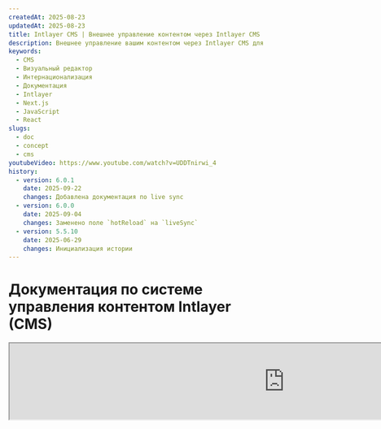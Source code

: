 ```yaml
---
createdAt: 2025-08-23
updatedAt: 2025-08-23
title: Intlayer CMS | Внешнее управление контентом через Intlayer CMS
description: Внешнее управление вашим контентом через Intlayer CMS для делегирования управления контентом вашей команде.
keywords:
  - CMS
  - Визуальный редактор
  - Интернационализация
  - Документация
  - Intlayer
  - Next.js
  - JavaScript
  - React
slugs:
  - doc
  - concept
  - cms
youtubeVideo: https://www.youtube.com/watch?v=UDDTnirwi_4
history:
  - version: 6.0.1
    date: 2025-09-22
    changes: Добавлена документация по live sync
  - version: 6.0.0
    date: 2025-09-04
    changes: Заменено поле `hotReload` на `liveSync`
  - version: 5.5.10
    date: 2025-06-29
    changes: Инициализация истории
---
```


# Документация по системе управления контентом Intlayer (CMS)

<iframe title="Визуальный редактор + CMS для вашего веб-приложения: объяснение Intlayer" class="m-auto aspect-[16/9] w-full overflow-hidden rounded-lg border-0" allow="autoplay; gyroscope;" loading="lazy" width="1080" height="auto" src="https://www.youtube.com/embed/UDDTnirwi_4?autoplay=0&amp;origin=http://intlayer.org&amp;controls=0&amp;rel=1"/>

Intlayer CMS — это приложение, которое позволяет вам вынести контент проекта Intlayer во внешнее управление.

Для этого Intlayer вводит концепцию «удалённых словарей».

![Интерфейс Intlayer CMS](https://github.com/aymericzip/intlayer/blob/main/docs/assets/CMS.png)

## Понимание удалённых словарей

Intlayer различает «локальные» и «удалённые» словари.

- «Локальный» словарь — это словарь, который объявлен в вашем проекте Intlayer. Например, файл объявления кнопки или ваша навигационная панель. Вынесение такого контента во внешнее управление не имеет смысла, так как этот контент не предполагается часто менять.

- «Удалённый» словарь — это словарь, который управляется через Intlayer CMS. Это может быть полезно, чтобы ваша команда могла управлять контентом непосредственно на вашем сайте, а также для использования функций A/B тестирования и автоматической SEO-оптимизации.

## Визуальный редактор против CMS

Редактор [Intlayer Visual](https://github.com/aymericzip/intlayer/blob/main/docs/docs/ru/intlayer_visual_editor.md) — это инструмент, который позволяет управлять вашим контентом в визуальном редакторе для локальных словарей. После внесения изменений контент будет заменён в кодовой базе. Это означает, что приложение будет пересобрано, и страница перезагрузится для отображения нового контента.

В отличие от этого, Intlayer CMS — это инструмент, который позволяет управлять вашим контентом в визуальном редакторе для удалённых словарей. После внесения изменений контент **не** повлияет на вашу кодовую базу. И сайт автоматически отобразит изменённый контент.

## Интеграция

Для получения более подробной информации о том, как установить пакет, смотрите соответствующий раздел ниже:

### Интеграция с Next.js

Для интеграции с Next.js обратитесь к [руководству по настройке](https://github.com/aymericzip/intlayer/blob/main/docs/docs/ru/intlayer_with_nextjs_15.md).

### Интеграция с Create React App

Для интеграции с Create React App обратитесь к [руководству по настройке](https://github.com/aymericzip/intlayer/blob/main/docs/docs/ru/intlayer_with_create_react_app.md).

### Интеграция с Vite + React

Для интеграции с Vite + React обратитесь к [руководству по настройке](https://github.com/aymericzip/intlayer/blob/main/docs/docs/ru/intlayer_with_vite+react.md).

## Конфигурация

В вашем конфигурационном файле Intlayer вы можете настроить параметры CMS:

```typescript fileName="intlayer.config.ts" codeFormat="typescript"
import type { IntlayerConfig } from "intlayer";

const config: IntlayerConfig = {
  // ... другие настройки конфигурации
  editor: {
    /**
     * Обязательно
     *
     * URL приложения.
     * Это URL, на который нацелен визуальный редактор.
     */
    applicationURL: process.env.INTLAYER_APPLICATION_URL,

    /**
     * Обязательно
     *
     * Для включения редактора требуются client ID и client secret.
     * Они позволяют идентифицировать пользователя, который редактирует контент.
     * Их можно получить, создав нового клиента в Intlayer Dashboard - Projects (https://intlayer.org/dashboard/projects).
     * clientId: process.env.INTLAYER_CLIENT_ID,
     * clientSecret: process.env.INTLAYER_CLIENT_SECRET,
     */
    clientId: process.env.INTLAYER_CLIENT_ID,
    clientSecret: process.env.INTLAYER_CLIENT_SECRET,

    /**
     * Необязательно
     *
     * В случае самостоятельного размещения Intlayer CMS, вы можете указать URL CMS.
     *
     * URL Intlayer CMS.
     * По умолчанию установлен https://intlayer.org
     */
    cmsURL: process.env.INTLAYER_CMS_URL,

    /**
     * Необязательно
     *
     * В случае самостоятельного размещения Intlayer CMS, вы можете указать URL бэкенда.
     *
     * URL Intlayer CMS.
     * По умолчанию установлен https://back.intlayer.org
     */
    backendURL: process.env.INTLAYER_BACKEND_URL,
  },
};

export default config;
```

```javascript fileName="intlayer.config.mjs" codeFormat="esm"
/** @type {import('intlayer').IntlayerConfig} */
const config = {
  // ... другие настройки конфигурации
  editor: {
    /**
     * Обязательно
     *
     * URL приложения.
     * Это URL, на который нацелен визуальный редактор.
     */
    applicationURL: process.env.INTLAYER_APPLICATION_URL,

    /**
     * Обязательно
     *
     * Для включения редактора требуются client ID и client secret.
     * Они позволяют идентифицировать пользователя, который редактирует контент.
     * Их можно получить, создав нового клиента в Intlayer Dashboard - Projects (https://intlayer.org/dashboard/projects).
     * clientId: process.env.INTLAYER_CLIENT_ID,
     * clientSecret: process.env.INTLAYER_CLIENT_SECRET,
     */
    clientId: process.env.INTLAYER_CLIENT_ID,
    clientSecret: process.env.INTLAYER_CLIENT_SECRET,

    /**
     * Необязательно
     *
     * В случае самостоятельного размещения Intlayer CMS, вы можете указать URL CMS.
     *
     * URL Intlayer CMS.
     * По умолчанию установлен на https://intlayer.org
     */
    cmsURL: process.env.INTLAYER_CMS_URL,

    /**
     * Необязательно
     *
     * В случае самостоятельного хостинга Intlayer CMS, вы можете указать URL бэкенда.
     *
     * URL Intlayer CMS.
     * По умолчанию установлен на https://back.intlayer.org
     */
    backendURL: process.env.INTLAYER_BACKEND_URL,
  },
};

export default config;
```

```javascript fileName="intlayer.config.cjs" codeFormat="commonjs"
/** @type {import('intlayer').IntlayerConfig} */
const config = {
  // ... другие настройки конфигурации
  editor: {
    /**
     * Обязательно
     *
     * URL приложения.
     * Это URL, на который нацелен визуальный редактор.
     */
    applicationURL: process.env.INTLAYER_APPLICATION_URL,

    /**
     * Обязательно
     *
     * Для включения редактора требуются client ID и client secret.
     * Они позволяют идентифицировать пользователя, который редактирует контент.
     * Их можно получить, создав нового клиента в Intlayer Dashboard - Projects (https://intlayer.org/dashboard/projects).
     * clientId: process.env.INTLAYER_CLIENT_ID,
     * clientSecret: process.env.INTLAYER_CLIENT_SECRET,
     */
    clientId: process.env.INTLAYER_CLIENT_ID,
    clientSecret: process.env.INTLAYER_CLIENT_SECRET,

    /**
     * Необязательно
     *
     * В случае самостоятельного хостинга Intlayer CMS, вы можете указать URL CMS.
     *
     * URL Intlayer CMS.
     * По умолчанию установлен на https://intlayer.org
     */
    cmsURL: process.env.INTLAYER_CMS_URL,

    /**
     * Необязательно
     *
     * В случае самостоятельного хостинга Intlayer CMS, вы можете указать URL бэкенда.
     *
     * URL бэкенда Intlayer CMS.
     * По умолчанию установлен https://back.intlayer.org
     */
    backendURL: process.env.INTLAYER_BACKEND_URL,
  },
};

module.exports = config;
```

> Если у вас нет client ID и client secret, вы можете получить их, создав нового клиента в [Intlayer Dashboard - Projects](https://intlayer.org/dashboard/projects).

> Чтобы увидеть все доступные параметры, обратитесь к [документации по конфигурации](https://github.com/aymericzip/intlayer/blob/main/docs/docs/ru/configuration.md).

## Использование CMS

### Отправка вашей конфигурации

Для настройки Intlayer CMS вы можете использовать команды [intlayer CLI](https://github.com/aymericzip/intlayer/tree/main/docs/ru/intlayer_cli.md).

```bash
npx intlayer config push
```

> Если вы используете переменные окружения в вашем файле конфигурации `intlayer.config.ts`, вы можете указать нужное окружение с помощью аргумента `--env`:

```bash
npx intlayer config push --env production
```

Эта команда загружает вашу конфигурацию в Intlayer CMS.

### Отправка словаря

Чтобы преобразовать ваши локальные словари в удалённый словарь, вы можете использовать команды [intlayer CLI](https://github.com/aymericzip/intlayer/tree/main/docs/ru/intlayer_cli.md).

```bash
npx intlayer dictionary push -d my-first-dictionary-key
```

> Если вы используете переменные окружения в вашем файле конфигурации `intlayer.config.ts`, вы можете указать нужное окружение с помощью аргумента `--env`:

```bash
npx intlayer dictionary push -d my-first-dictionary-key --env production
```

Эта команда загружает ваши исходные словари контента, делая их доступными для асинхронного получения и редактирования через платформу Intlayer.

### Редактирование словаря

После этого вы сможете просматривать и управлять вашим словарём в [Intlayer CMS](https://intlayer.org/dashboard/content).

## Живая синхронизация

Живая синхронизация позволяет вашему приложению отражать изменения контента CMS в режиме реального времени. Пересборка или повторный деплой не требуются. Когда функция включена, обновления передаются на сервер живой синхронизации, который обновляет словари, используемые вашим приложением.

> Живая синхронизация требует постоянного подключения к серверу и доступна в тарифном плане enterprise.

Включите живую синхронизацию, обновив конфигурацию Intlayer:

```typescript fileName="intlayer.config.ts" codeFormat="typescript"
import type { IntlayerConfig } from "intlayer";

const config: IntlayerConfig = {
  // ... другие настройки конфигурации
  editor: {
    /**
     * Включает горячую перезагрузку конфигураций локалей при обнаружении изменений.
     * Например, когда словарь добавляется или обновляется, приложение обновляет
     * отображаемый на странице контент.
     *
     * Поскольку горячая перезагрузка требует постоянного подключения к серверу,
     * она доступна только для клиентов с тарифным планом `enterprise`.
     *
     * По умолчанию: false
     */
    liveSync: true,
  },
  build: {
    /**
     * Управляет способом импорта словарей:
     *
     * - "live": словари загружаются динамически с использованием Live Sync API.
     *   Заменяет useIntlayer на useDictionaryDynamic.
     *
     * Примечание: Режим live использует Live Sync API для загрузки словарей. Если вызов API
     * не удаётся, словари загружаются динамически.
     * Примечание: Режим live используется только для словарей с удалённым содержимым и флагом "live".
     * Другие используют динамический режим для повышения производительности.
     */
    importMode: "live",
  },
};

export default config;
```

```javascript fileName="intlayer.config.mjs" codeFormat="esm"
/** @type {import('intlayer').IntlayerConfig} */
const config = {
  // ... другие настройки конфигурации
  editor: {
    /**
     * Включает горячую перезагрузку конфигураций локалей при обнаружении изменений.
     * Например, когда словарь добавляется или обновляется, приложение обновляет
     * отображаемое на странице содержимое.
     *
     * Поскольку горячая перезагрузка требует постоянного соединения с сервером, она
     * доступна только для клиентов с планом `enterprise`.
     *
     * По умолчанию: false
     */
    liveSync: true,
  },
  build: {
    /**
     * Управляет способом импорта словарей:
     *
     * - "live": словари загружаются динамически с использованием Live Sync API.
     *   Заменяет useIntlayer на useDictionaryDynamic.
     *
     * Примечание: Режим live использует Live Sync API для загрузки словарей. Если вызов API
     * не удаётся, словари загружаются динамически.
     * Примечание: только словари с удалённым содержимым и флагом "live" используют режим live.
     * Другие используют динамический режим для повышения производительности.
     */
    importMode: "live",
  },
};

export default config;
```

```javascript fileName="intlayer.config.cjs" codeFormat="commonjs"
/** @type {import('intlayer').IntlayerConfig} */
const config = {
  // ... другие настройки конфигурации
  editor: {
    /**
     * Включает горячую перезагрузку конфигураций локалей при обнаружении изменений.
     * Например, когда словарь добавляется или обновляется, приложение обновляет
     * отображаемое на странице содержимое.
     *
     * Поскольку горячая перезагрузка требует постоянного соединения с сервером, она
     * доступна только для клиентов с планом `enterprise`.
     *
     * По умолчанию: false
     */
    liveSync: true,

    /**
     * Порт сервера Live Sync.
     *
     * По умолчанию: 4000
     */
    liveSyncPort: 4000,

    /**
     * URL сервера Live Sync.
     *
     * По умолчанию: http://localhost:{liveSyncPort}
     */
    liveSyncURL: "https://live.example.com",
  },
  build: {
    /**
     * Управляет способом импорта словарей:
     *
     * - "live": словари загружаются динамически с использованием Live Sync API.
     *   Заменяет useIntlayer на useDictionaryDynamic.
     *
     * Примечание: режим live использует Live Sync API для загрузки словарей. Если вызов API
     * не удаётся, словари импортируются динамически.
     * Примечание: только словари с удалённым содержимым и флагом "live" используют режим live.
     * Другие используют динамический режим для повышения производительности.
     */
    importMode: "live",
  },
};

module.exports = config;
```

Запустите сервер Live Sync, чтобы обернуть ваше приложение:

Пример с использованием Next.js:

```json5 fileName="package.json"
{
  "scripts": {
    // ... другие скрипты
    "build": "next build",
    "dev": "next dev",
    "start": "npx intlayer live --process 'next start'",
  },
}
```

Пример с использованием Vite:

```json5 fileName="package.json"
{
  "scripts": {
    // ... другие скрипты
    "build": "vite build",
    "dev": "vite dev",
    "start": "npx intlayer live --process 'vite start'",
  },
}
```

Сервер Live Sync оборачивает ваше приложение и автоматически применяет обновлённый контент по мере его поступления.

Чтобы получать уведомления об изменениях из CMS, сервер Live Sync поддерживает SSE-соединение с бэкендом. Когда контент в CMS изменяется, бэкенд пересылает обновление серверу Live Sync, который записывает новые словари. Ваше приложение отобразит обновление при следующей навигации или перезагрузке браузера — пересборка не требуется.

Блок-схема (CMS/Backend -> Live Sync Server -> Application Server -> Frontend):

![Схема логики Live Sync](https://github.com/aymericzip/intlayer/blob/main/docs/assets/live_sync_logic_schema.svg)

Как это работает:

![Схема потока Live Sync CMS/Backend/Live Sync Server/Application Server/Frontend](https://github.com/aymericzip/intlayer/blob/main/docs/assets/live_sync_flow_scema.svg)

### Рабочий процесс разработки (локально)

- В процессе разработки все удалённые словари загружаются при запуске приложения, чтобы вы могли быстро тестировать обновления.
- Чтобы протестировать Live Sync локально с Next.js, оберните ваш dev-сервер:

```json5 fileName="package.json"
{
  "scripts": {
    // ... другие скрипты
    "dev": "npx intlayer live --process 'next dev'",
    // "dev": "npx intlayer live --process 'vite dev'", // Для Vite
  },
}
```

Включите оптимизацию, чтобы Intlayer применял трансформации Live импорта во время разработки:

```typescript fileName="intlayer.config.ts" codeFormat="typescript"
import type { IntlayerConfig } from "intlayer";

const config: IntlayerConfig = {
  editor: {
    applicationURL: "http://localhost:5173",
    liveSyncURL: "http://localhost:4000",
    liveSync: true,
  },
  build: {
    optimize: true,
    importMode: "live",
  },
};

export default config;
```

```javascript fileName="intlayer.config.mjs" codeFormat="esm"
/** @type {import('intlayer').IntlayerConfig} */
// Конфигурация Intlayer для режима Live Sync
const config = {
  editor: {
    applicationURL: "http://localhost:5173", // URL приложения
    liveSyncURL: "http://localhost:4000", // URL сервера Live Sync
    liveSync: true, // Включение Live Sync
  },
  build: {
    optimize: true, // Включение оптимизации
    importMode: "live", // Режим импорта "live"
  },
};

export default config;
```

```javascript fileName="intlayer.config.cjs" codeFormat="commonjs"
/** @type {import('intlayer').IntlayerConfig} */
// Конфигурация Intlayer для режима Live Sync
const config = {
  editor: {
    applicationURL: "http://localhost:5173", // URL приложения
    liveSyncURL: "http://localhost:4000", // URL сервера Live Sync
    liveSync: true, // Включение Live Sync
  },
  build: {
    optimize: true, // Включение оптимизации
    importMode: "live", // Режим импорта "live"
  },
};

module.exports = config;
```

Эта настройка оборачивает ваш dev-сервер сервером Live Sync, загружает удалённые словари при запуске и транслирует обновления из CMS через SSE. Обновите страницу, чтобы увидеть изменения.

Примечания и ограничения:

- Добавьте источник live sync в политику безопасности вашего сайта (CSP). Убедитесь, что URL live sync разрешён в `connect-src` (и в `frame-ancestors`, если это актуально).
- Live Sync не работает со статическим выводом. Для Next.js страница должна быть динамической, чтобы получать обновления во время выполнения (например, используйте `generateStaticParams`, `generateMetadata`, `getServerSideProps` или `getStaticProps` соответствующим образом, чтобы избежать ограничений полностью статического вывода).
- В CMS у каждого словаря есть флаг `live`. Только словари с `live=true` загружаются через API live sync; остальные импортируются динамически и остаются неизменными во время выполнения.
- Флаг `live` оценивается для каждого словаря во время сборки. Если удалённый контент не был помечен как `live=true` во время сборки, необходимо выполнить повторную сборку, чтобы включить Live Sync для этого словаря.
- Сервер live sync должен иметь возможность записывать в `.intlayer`. В контейнерах убедитесь, что есть права на запись в `/.intlayer`.

## Отладка

Если вы столкнулись с проблемами в CMS, проверьте следующее:

- Приложение запущено.

- Конфигурация [`editor`](https://intlayer.org/doc/concept/configuration#editor-configuration) корректно настроена в вашем конфигурационном файле Intlayer.
  - Обязательные поля:
- URL приложения должен совпадать с тем, который вы указали в конфигурации редактора (`applicationURL`).
- URL CMS

- Убедитесь, что конфигурация проекта была отправлена в Intlayer CMS.

- Визуальный редактор использует iframe для отображения вашего сайта. Убедитесь, что политика безопасности контента (CSP) вашего сайта разрешает URL CMS в качестве `frame-ancestors` (по умолчанию 'https://intlayer.org'). Проверьте консоль редактора на наличие ошибок.
